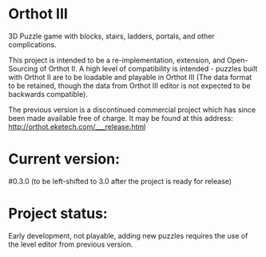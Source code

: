 # Orthot III
3D Puzzle game with blocks, stairs, ladders, portals, and other complications.

This project is intended to be a re-implementation, extension, and Open-Sourcing of Orthot II.  A high level of compatibility is intended - puzzles built with Orthot II are to be loadable and playable in Orthot III (The data format to be retained, though the data from Orthot III editor is not expected to be backwards compatible).

The previous version is a discontinued commercial project which has since been made available free of charge.  It may be found at this address:
http://orthot.eketech.com/___release.html

# Current version:  
#0.3.0 (to be left-shifted to 3.0 after the project is ready for release)

# Project status:  
Early development, not playable, adding new puzzles requires the use of the level editor from previous version.


